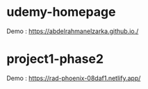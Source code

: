 # udemy-homepage

Demo : https://abdelrahmanelzarka.github.io./


# project1-phase2

Demo : https://rad-phoenix-08daf1.netlify.app/

